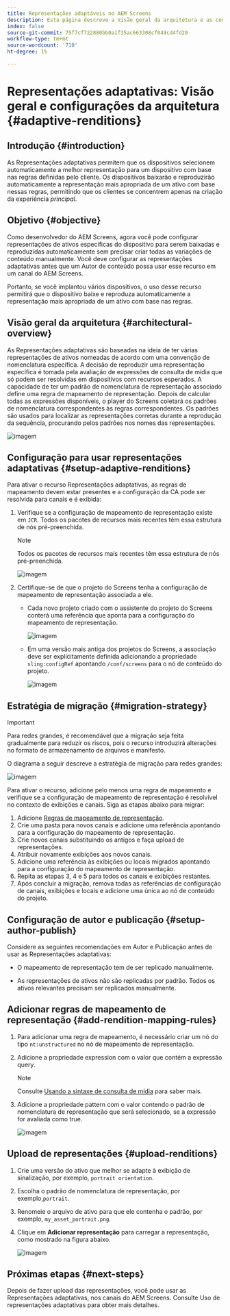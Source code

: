 ```yaml
---
title: Representações adaptáveis no AEM Screens
description: Esta página descreve a Visão geral da arquitetura e as configurações para representações adaptativas no AEM Screens.
index: false
source-git-commit: 75f7cf722880bb0a1f35ac663308cf049cd4fd20
workflow-type: tm+mt
source-wordcount: '710'
ht-degree: 1%

---
```



# Representações adaptativas: Visão geral e configurações da arquitetura {#adaptive-renditions}

## Introdução {#introduction}

As Representações adaptativas permitem que os dispositivos selecionem automaticamente a melhor representação para um dispositivo com base nas regras definidas pelo cliente. Os dispositivos baixarão e reproduzirão automaticamente a representação mais apropriada de um ativo com base nessas regras, permitindo que os clientes se concentrem apenas na criação da experiência *principal*.

## Objetivo {#objective}

Como desenvolvedor do AEM Screens, agora você pode configurar representações de ativos específicas do dispositivo para serem baixadas e reproduzidas automaticamente sem precisar criar todas as variações de conteúdo manualmente. Você deve configurar as representações adaptativas antes que um Autor de conteúdo possa usar esse recurso em um canal do AEM Screens.

Portanto, se você implantou vários dispositivos, o uso desse recurso permitirá que o dispositivo baixe e reproduza automaticamente a representação mais apropriada de um ativo com base nas regras.

## Visão geral da arquitetura {#architectural-overview}

As Representações adaptativas são baseadas na ideia de ter várias representações de ativos nomeadas de acordo com uma convenção de nomenclatura específica. A decisão de reproduzir uma representação específica é tomada pela avaliação de expressões de consulta de mídia que só podem ser resolvidas em dispositivos com recursos esperados. A capacidade de ter um padrão de nomenclatura de representação associado define uma regra de mapeamento de representação. Depois de calcular todas as expressões disponíveis, o player do Screens coletará os padrões de nomenclatura correspondentes às regras correspondentes. Os padrões são usados para localizar as representações corretas durante a reprodução da sequência, procurando pelos padrões nos nomes das representações.

![imagem](/help/user-guide/assets/adaptive-renditions/adaptive-renditions.png)

## Configuração para usar representações adaptativas {#setup-adaptive-renditions}

Para ativar o recurso Representações adaptativas, as regras de mapeamento devem estar presentes e a configuração da CA pode ser resolvida para canais e é exibida:

1. Verifique se a configuração de mapeamento de representação existe em `JCR`. Todos os pacotes de recursos mais recentes têm essa estrutura de nós pré-preenchida.

   >[!NOTE]
   >Todos os pacotes de recursos mais recentes têm essa estrutura de nós pré-preenchida.

   ![imagem](/help/user-guide/assets/adaptive-renditions/mapping-rules1.png)

1. Certifique-se de que o projeto do Screens tenha a configuração de mapeamento de representação associada a ele.

   * Cada novo projeto criado com o assistente do projeto do Screens conterá uma referência que aponta para a configuração do mapeamento de representação.

      ![imagem](/help/user-guide/assets/adaptive-renditions/mapping-rules2.png)

   * Em uma versão mais antiga dos projetos do Screens, a associação deve ser explicitamente definida adicionando a propriedade `sling:configRef` apontando `/conf/screens` para o nó de conteúdo do projeto.

      ![imagem](/help/user-guide/assets/adaptive-renditions/mapping-rules3.png)

## Estratégia de migração {#migration-strategy}

>[!IMPORTANT]
>Para redes grandes, é recomendável que a migração seja feita gradualmente para reduzir os riscos, pois o recurso introduzirá alterações no formato de armazenamento de arquivos e manifesto.

O diagrama a seguir descreve a estratégia de migração para redes grandes:

![imagem](/help/user-guide/assets/adaptive-renditions/migration-strategy1.png)

Para ativar o recurso, adicione pelo menos uma regra de mapeamento e verifique se a configuração de mapeamento de representação é resolvível no contexto de exibições e canais. Siga as etapas abaixo para migrar:

1. Adicione [Regras de mapeamento de representação](#adding-rendition-mapping-rules).
1. Crie uma pasta para novos canais e adicione uma referência apontando para a configuração do mapeamento de representação.
1. Crie novos canais substituindo os antigos e faça upload de representações.
1. Atribuir novamente exibições aos novos canais.
1. Adicione uma referência às exibições ou locais migrados apontando para a configuração do mapeamento de representação.
1. Repita as etapas 3, 4 e 5 para todos os canais e exibições restantes.
1. Após concluir a migração, remova todas as referências de configuração de canais, exibições e locais e adicione uma única ao nó de conteúdo do projeto.

## Configuração de autor e publicação {#setup-author-publish}

Considere as seguintes recomendações em Autor e Publicação antes de usar as Representações adaptativas:

* O mapeamento de representação tem de ser replicado manualmente.

* As representações de ativos não são replicadas por padrão. Todos os ativos relevantes precisam ser replicados manualmente.

## Adicionar regras de mapeamento de representação {#add-rendition-mapping-rules}

1. Para adicionar uma regra de mapeamento, é necessário criar um nó do tipo `nt:unstructured` no nó de mapeamento de representação.

1. Adicione a propriedade expression com o valor que contém a expressão query.

   >[!NOTE]
   >Consulte [Usando a sintaxe de consulta de mídia](https://developer.mozilla.org/en-US/docs/Web/CSS/Media_Queries/Using_media_queries) para saber mais.

1. Adicione a propriedade pattern com o valor contendo o padrão de nomenclatura de representação que será selecionado, se a expressão for avaliada como true.

   ![imagem](/help/user-guide/assets/adaptive-renditions/mapping-rules4.png)


## Upload de representações {#upload-renditions}

1. Crie uma versão do ativo que melhor se adapte à exibição de sinalização, por exemplo, `portrait orientation`.

1. Escolha o padrão de nomenclatura de representação, por exemplo,`portrait`.

1. Renomeie o arquivo de ativo para que ele contenha o padrão, por exemplo, `my_asset_portrait.png`.

1. Clique em **Adicionar representação** para carregar a representação, como mostrado na figura abaixo.

   ![imagem](/help/user-guide/assets/adaptive-renditions/add-rendition.png)

## Próximas etapas {#next-steps}

Depois de fazer upload das representações, você pode usar as Representações adaptativas, nos canais do AEM Screens. Consulte Uso de representações adaptativas para obter mais detalhes.
